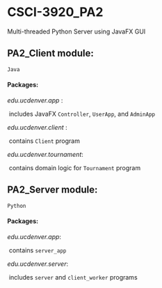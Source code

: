 # CSCI-3920_PA2
Multi-threaded Python Server using JavaFX GUI

## PA2_Client module:

`Java`

#### Packages:

*edu.ucdenver.app* :

​	 includes JavaFX `Controller`, `UserApp`, and `AdminApp`

*edu.ucdenver.client* : 

​	contains `Client` program

*edu.ucdenver.tournament*: 

​	contains domain logic for `Tournament` program



## PA2_Server module:

`Python`

#### Packages:

*edu.ucdenver.app*:

​	 contains `server_app` 

*edu.ucdenver.server*: 

​	includes `server` and `client_worker` programs



